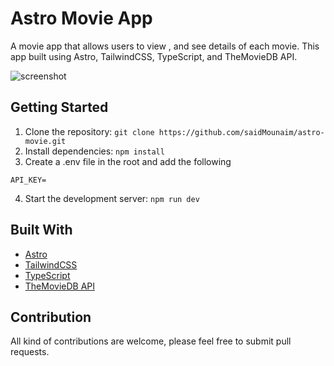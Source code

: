 # Astro Movie App

A movie app that allows users to view , and see details of each movie. This app built using Astro, TailwindCSS, TypeScript, and TheMovieDB API.

![screenshot](https://i.ibb.co/cL3Jq9x/Screenshot-2.jpg)

## Getting Started

1. Clone the repository: `git clone https://github.com/saidMounaim/astro-movie.git`
2. Install dependencies: `npm install`
3. Create a .env file in the root and add the following

```
API_KEY=
```

4. Start the development server: `npm run dev`

## Built With

- [Astro](https://astro.build/)
- [TailwindCSS](https://tailwindcss.com/)
- [TypeScript](https://www.typescriptlang.org/)
- [TheMovieDB API](https://www.themoviedb.org/)

## Contribution

All kind of contributions are welcome, please feel free to submit pull requests.
